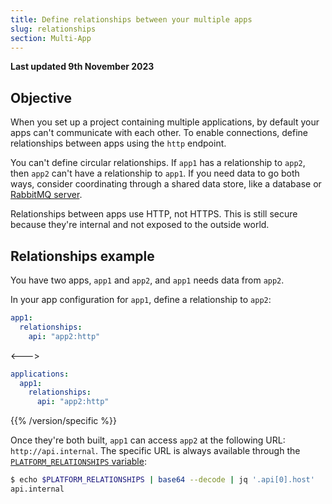 ```yaml
---
title: Define relationships between your multiple apps
slug: relationships
section: Multi-App
---
```


**Last updated 9th November 2023**



## Objective  

When you set up a project containing multiple applications,
by default your apps can't communicate with each other.
To enable connections, define relationships between apps using the `http` endpoint.

You can't define circular relationships.
If `app1` has a relationship to `app2`, then `app2` can't have a relationship to `app1`.
If you need data to go both ways, consider coordinating through a shared data store,
like a database or [RabbitMQ server](../../add-services/add-services-rabbitmq).

Relationships between apps use HTTP, not HTTPS.
This is still secure because they're internal and not exposed to the outside world.

## Relationships example

You have two apps, `app1` and `app2`, and `app1` needs data from `app2`.

In your app configuration for `app1`, define a relationship to `app2`:


```yaml {configFile="apps"}
app1:
  relationships:
    api: "app2:http"
```
<--->
```yaml {configFile="apps"}
applications:
  app1:
    relationships:
      api: "app2:http"
```
{{% /version/specific %}}

Once they're both built, `app1` can access `app2` at the following URL: `http://api.internal`.
The specific URL is always available through the [`PLATFORM_RELATIONSHIPS` variable](/development/variables/use-variables.md#use-provided-variables):

```bash
$ echo $PLATFORM_RELATIONSHIPS | base64 --decode | jq '.api[0].host'
api.internal
```

